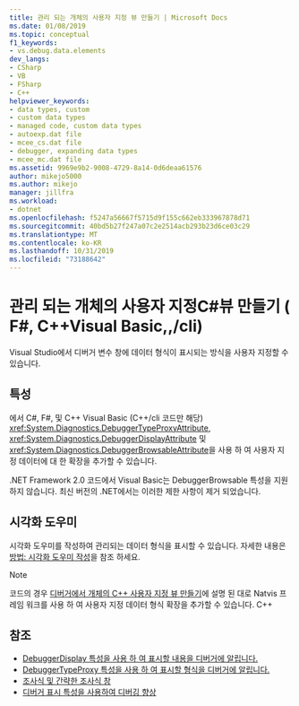 ```yaml
---
title: 관리 되는 개체의 사용자 지정 뷰 만들기 | Microsoft Docs
ms.date: 01/08/2019
ms.topic: conceptual
f1_keywords:
- vs.debug.data.elements
dev_langs:
- CSharp
- VB
- FSharp
- C++
helpviewer_keywords:
- data types, custom
- custom data types
- managed code, custom data types
- autoexp.dat file
- mcee_cs.dat file
- debugger, expanding data types
- mcee_mc.dat file
ms.assetid: 9969e9b2-9008-4729-8a14-0d6deaa61576
author: mikejo5000
ms.author: mikejo
manager: jillfra
ms.workload:
- dotnet
ms.openlocfilehash: f5247a56667f5715d9f155c662eb333967878d71
ms.sourcegitcommit: 40bd5b27f247a07c2e2514acb293b23d6ce03c29
ms.translationtype: MT
ms.contentlocale: ko-KR
ms.lasthandoff: 10/31/2019
ms.locfileid: "73188642"
---
```

# <a name="create-custom-views-of-managed-objects-c-visual-basic-f-ccli"></a>관리 되는 개체의 사용자 지정C#뷰 만들기 ( F#, C++Visual Basic,,/cli)
Visual Studio에서 디버거 변수 창에 데이터 형식이 표시되는 방식을 사용자 지정할 수 있습니다.

## <a name="attributes"></a>특성

에서 C#, F#, 및 C++ Visual Basic (C++/cli 코드만 해당) <xref:System.Diagnostics.DebuggerTypeProxyAttribute>, <xref:System.Diagnostics.DebuggerDisplayAttribute> 및 <xref:System.Diagnostics.DebuggerBrowsableAttribute>을 사용 하 여 사용자 지정 데이터에 대 한 확장을 추가할 수 있습니다.

.NET Framework 2.0 코드에서 Visual Basic는 DebuggerBrowsable 특성을 지원 하지 않습니다. 최신 버전의 .NET에서는 이러한 제한 사항이 제거 되었습니다.

## <a name="visualizers"></a>시각화 도우미

시각화 도우미를 작성하여 관리되는 데이터 형식을 표시할 수 있습니다. 자세한 내용은 [방법: 시각화 도우미 작성](create-custom-visualizers-of-data.md)을 참조 하세요.

> [!NOTE]
> 코드의 경우 [디버거에서 개체의 C++ 사용자 지정 뷰 만들기](create-custom-views-of-native-objects.md)에 설명 된 대로 Natvis 프레임 워크를 사용 하 여 사용자 지정 데이터 형식 확장을 추가할 수 있습니다. C++

## <a name="see-also"></a>참조

- [DebuggerDisplay 특성을 사용 하 여 표시할 내용을 디버거에 알립니다.](../debugger/using-the-debuggerdisplay-attribute.md)
- [DebuggerTypeProxy 특성을 사용 하 여 표시할 형식을 디버거에 알립니다.](../debugger/using-debuggertypeproxy-attribute.md)
- [조사식 및 간략한 조사식 창](../debugger/watch-and-quickwatch-windows.md)
- [디버거 표시 특성을 사용하여 디버깅 향상](/dotnet/framework/debug-trace-profile/enhancing-debugging-with-the-debugger-display-attributes)
